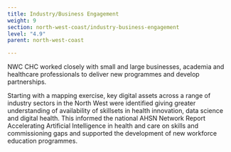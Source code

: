 ```yaml
---
title: Industry/Business Engagement
weight: 9
section: north-west-coast/industry-business-engagement
level: "4.9"
parent: north-west-coast

---
```


NWC CHC worked closely with small and large businesses, academia and healthcare professionals to deliver new programmes and develop partnerships. 

Starting with a mapping exercise, key digital assets across a range of industry sectors in the North West were identified giving greater understanding of availability of skillsets in health innovation, data science and digital health. This informed the national AHSN Network Report Accelerating Artificial Intelligence in health and care on skills and commissioning gaps and supported the development of new workforce education programmes.

